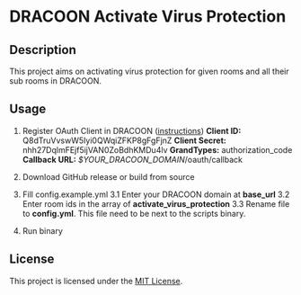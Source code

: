 # DRACOON Activate Virus Protection

## Description

This project aims on activating virus protection for given rooms and all their sub rooms in DRACOON.

## Usage

1. Register OAuth Client in DRACOON ([instructions](https://cloud.support.dracoon.com/hc/en-us/articles/360018137839-Settings-Apps-incl-OAuth-app-registration))
   <strong>Client ID:</strong> Q8dTruVvswW5Iyi0QWqiZFKP8gFgFjnZ
   <strong>Client Secret:</strong> nhh27DqlmFEjf5ijVAN0ZoBdhKMDu4lv
   <strong>GrandTypes:</strong> authorization_code
   <strong>Callback URL:</strong> <em>$YOUR_DRACOON_DOMAIN</em>/oauth/callback

2. Download GitHub release or build from source
3. Fill config.example.yml
   3.1 Enter your DRACOON domain at <strong>base_url</strong>
   3.2 Enter room ids in the array of <strong>activate_virus_protection</strong>
   3.3 Rename file to <strong>config.yml</strong>. This file need to be next to the scripts binary.
4. Run binary

## License

This project is licensed under the [MIT License](https://opensource.org/licenses/MIT).
